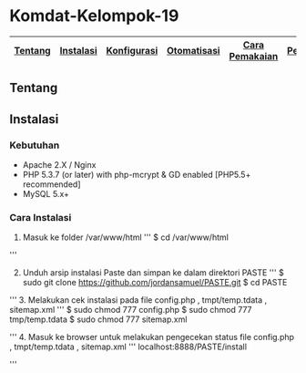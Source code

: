 # Komdat-Kelompok-19

[Tentang](#Tentang) | [Instalasi](#Instalasi) | [Konfigurasi](#Konfigurasi) | [Otomatisasi](#Otomatisasi) | [Cara Pemakaian](#Cara-Pemakaian) | [Pembahasan](#Pembahasan) | [Referensi](#referensi)
:---:|:---:|:---:|:---:|:---:|:---:|:---:

## Tentang

## Instalasi

### Kebutuhan
- Apache 2.X / Nginx
- PHP 5.3.7 (or later) with php-mcrypt & GD enabled [PHP5.5+ recommended]
- MySQL 5.x+

### Cara Instalasi
1. Masuk ke folder /var/www/html
'''
$ cd /var/www/html

'''

2. Unduh arsip instalasi Paste dan simpan ke dalam direktori PASTE
'''
$ sudo git clone https://github.com/jordansamuel/PASTE.git
$ cd PASTE

'''
3. Melakukan cek instalasi pada file config.php , tmpt/temp.tdata , sitemap.xml
'''
$ sudo chmod 777 config.php
$ sudo chmod 777 tmp/temp.tdata
$ sudo chmod 777 sitemap.xml


'''
4. Masuk ke browser untuk melakukan pengecekan status file config.php , tmpt/temp.tdata , sitemap.xml
'''
localhost:8888/PASTE/install


'''




